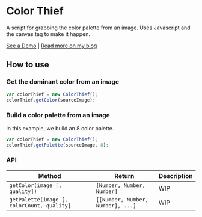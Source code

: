 # Color Thief

A script for grabbing the color palette from an image. Uses Javascript and the canvas tag to make it happen.

[See a Demo](http://lokeshdhakar.com/projects/color-thief) | [Read more on my blog](http://lokeshdhakar.com/color-thief)


## How to use

### Get the dominant color from an image

```js
var colorThief = new ColorThief();
colorThief.getColor(sourceImage);
```

### Build a color palette from an image

In this example, we build an 8 color palette.

```js
var colorThief = new ColorThief();
colorThief.getPalette(sourceImage, 8);
```

### API


| Method | Return | Description |
| --- | --- | --- |
| `getColor(image [, quality])` | `[Number, Number, Number]` | WIP |
| `getPalette(image [, colorCount, quality]` | `[[Number, Number, Number], ...]` | WIP |
